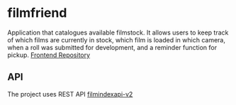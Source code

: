 # filmfriend
Application that catalogues available filmstock. It allows users to keep track of which films are currently in stock, which film is loaded in which camera, when a roll was submitted for development, and a reminder function for pickup. 
[Frontend Repository](https://github.com/ZieglerAaron/filmfriend-frontend/)
## API
The project uses REST API [filmindexapi-v2](https://github.com/jordanwhunter/filmdexapi-v2)
